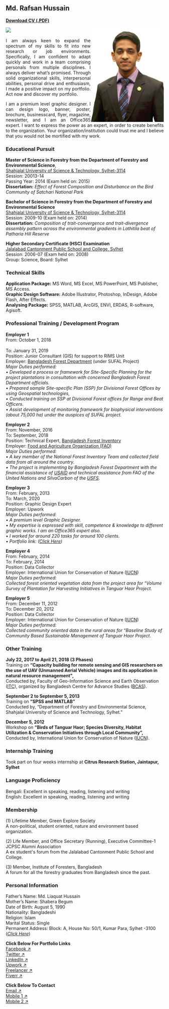 ## Md. Rafsan Hussain

<a href="https://drive.google.com/u/0/uc?id=1uhS3sm9mUFr2UB22Ob1pX49BwWTKx77J&export=download"><b>Download CV (.PDF)</b></a>

<img src="Images/rafsan.png" align="right" height="300" />

<img src="Images/gif.png"/>

<p align="justify">I am always keen to expand the spectrum of my skills to fit into new research or job environments. Specifically, I am confident to adapt quickly and work in a team comprising personals from multiple disciplines. I always deliver what’s promised. Through solid organizational skills, interpersonal abilities, personal drive and enthusiasm, I made a positive impact on my portfolio. Act now and discover my portfolio.</p>

<p align="justify">I am a premium level graphic designer. I can design logo, banner, poster, brochure, businesscard, flyer, magazine, newsletter, and I am an Office365 expert. I want to express the power as an expert, in order to create benefits to the organization. Your organization/institution could trust me and I believe that you would not be mortified with my work.</p>

### Educational Pursuit

**Master of Science in Forestry from the Department of Forestry and Environmental Science**,<br/>
[Shahjalal University of Science & Technology, Sylhet-3114](https://www.sust.edu/)<br/>
Session: 20013-14<br/>
Passing Year: 2014 (Exam held on: 2015)<br/>
**Dissertation:** _Effect of Forest Composition and Disturbance on the Bird Community of Satchari National Park_

**Bachelor of Science in Forestry from the Department of Forestry and Environmental Science**<br/>
[Shahjalal University of Science & Technology, Sylhet-3114](https://www.sust.edu/)<br/>
Session: 2009-10 (Exam held on: 2014)<br/>
**Dissertation:** _Composition of trait-convergence and trait-divergence assembly pattern across the environmental gradients in Lathitila beat of Patharia Hill Reserve_

**Higher Secondary Certificate (HSC) Examination**<br/>
[Jalalabad Cantonment Public School and College, Sylhet](http://www.jcpscsylhet.edu.bd/)<br/>
Session: 2006-07 (Exam held on: 2008)<br/>
Group: Science, Board: Sylhet


### Technical Skills
**Application Package:** MS Word, MS Excel, MS PowerPoint, MS Publisher, MS Access.<br/>
**Graphic Design Software:** Adobe Illustrator, Photoshop, InDesign, Adobe Flash, After Effects.<br/>
**Analysing Package:** SPSS, MATLAB, ArcGIS, ENVI, ERDAS, R-software, Agisoft.<br/>

### Professional Training / Development Program

**Employer 1**<br/>
From: October 1, 2018<br/>	
To: January 31, 2019<br/>
Position: Junior Consultant (GIS) for support to RIMS Unit<br/>
Employer: [Bangladesh Forest Department](http://www.bforest.gov.bd/) (under SUFAL Project)<br/>
_Major Duties performed:<br/>
• Developed a process or framework for Site-Specific Planning for the project plantations in consultation with concerned Bangladesh Forest Department officials. <br/>
•	Prepared sample Site-specific Plan (SSP) for Divisional Forest Offices by using Geospatial technologies,<br/>
•	Conducted training on SSP at Divisional Forest offices for Range and Beat Officers.<br/>
•	Assist development of monitoring framework for biophysical interventions (about 75,000 ha) under the auspices of SUFAL project._

**Employer 2**<br/>
From: November, 2016	<br/>
To: September, 2018<br/>
Position: Technical Expert, [Bangladesh Forest Inventory](http://bfis.bforest.gov.bd/bfi/)<br/>
Employer: [Food and Agriculture Organization (FAO)](http://www.fao.org/bangladesh/en/)<br/>
_Major Duties performed:<br/>
• A key member of the National Forest Inventory Team and collected field data from all around the country. <br/>
•	The project is implementing by Bangladesh Forest Department with the financial assistance of [USAID](https://www.usaid.gov/bd) and technical assistance from FAO of the United Nations and SilvaCarbon of the [USFS](https://www.fs.usda.gov/)._

**Employer 3**<br/>
From: February, 2013<br/>
To: March, 2020<br/>
Position: Graphic Design Expert<br/>
Employer: Upwork<br/>
_Major Duties performed:<br/>
• A premium level Graphic Designer. <br/>
• My expertise is expressed with skill, competence & knowledge to different graphic works. I am an Office365 expert also. <br/>
•	I worked for around 220 tasks for around 100 clients.<br/>
•	Portfolio link: ([Click Here](https://bit.ly/2GoGV5N))_

**Employer 4**<br/>
From: February, 2014	<br/>
To: February, 2014<br/>
Position: Data Collector<br/>
Employer: International Union for Conservation of Nature ([IUCN](https://www.iucn.org/asia/countries/bangladesh))<br/>
_Major Duties performed:<br/>
Collected forest oriented vegetation data from the project area for “Volume Survey of Plantation for Harvesting Initiatives in Tanguar Haor Project._

**Employer 5**<br/>
From: December 11, 2012	<br/>
To: December 20, 2012<br/>
Position: Data Collector<br/>
Employer: International Union for Conservation of Nature ([IUCN](https://www.iucn.org/asia/countries/bangladesh))<br/>
_Major Duties performed:<br/>
Collected community oriented data in the rural areas for “Baseline Study of Community Based Sustainable Management of Tanguar Haor Project._

### Other Training

**July 22, 2017 to April 21, 2018 (3 Phases)**<br/>
Training on **“Capacity building for remote sensing and GIS researchers on the use of UAV (Unmanned Aerial Vehicle) images and its application in natural resource management",** <br/>
Conducted by, Faculty of Geo-Information Science and Earth Observation ([ITC](https://www.itc.nl/)), organized by Bangladesh Centre for Advance Studies ([BCAS](http://www.bcas.net/)).

**September 2 to September 5, 2013**<br/>
Training on **“SPSS and MATLAB”**<br/>
Conducted by, “Department of Forestry and Environmental Science, Shahjalal University of Science and Technology, Sylhet.”

**December 5, 2012**<br/>
Workshop on **“Birds of Tanguar Haor; Species Diversity, Habitat Utilization & Conservation Initiatives through Local Community”,** <br/>
Conducted by, International Union for Conservation of Nature ([IUCN](https://www.iucn.org/asia/countries/bangladesh)).

### Internship Training
Took part on four weeks internship at **Citrus Research Station, Jaintapur, Sylhet**

### Language Proficiency
Bengali: Excellent in speaking, reading, listening and writing<br/>
English: Excellent in speaking, reading, listening and writing

### Membership
(1) Lifetime Member, Green Explore Society<br/>
A non-political, student oriented, nature and environment based organization.

(2) Life Member, and Office Secretary (Running), Executive Committee-1<br/>
JCPSC Alumni Association<br/>
A ex student's forum from the Jalalabad Cantonment Public School and College.

(3) Member, Institute of Foresters, Bangladesh<br/>
A forum for all the forestry graduates from Bangladesh since the past.

### Personal Information

Father’s Name: Md. Liaquat Hussain<br/>
Mother’s Name: Shabera Begum<br/>
Date of Birth: August 5, 1990<br/>
Nationality: Bangladeshi<br/>
Religion:	Islam<br/>
Marital Status: Single<br/>
Permanent Address: Block: A, House No: 50/1, Kumar Para, Sylhet -3100 ([_Click Here_](https://goo.gl/maps/5of6DdnjzLEf8ezE9))


**Click Below For Portfolio Links**<br/>
[Facebook ↗](https://www.facebook.com/mohammedrafsanhussain)<br/>
[Twitter ↗](https://twitter.com/rafsan_hussain)<br/>
[LinkedIn ↗](https://www.linkedin.com/in/rafsanhussain/)<br/>
[Upwork ↗](https://www.upwork.com/o/profiles/users/~0187e4cebda52df57c/)<br/>
[Freelancer ↗](https://www.freelancer.com/u/rafsan456?w=f&ngsw-bypass=)<br/>
[Fiverr ↗](https://www.fiverr.com/rafsanhussain?up_rollout=true)

**Click Below To Contact**<br/>
[Email ↗](mailto:rafsan.hussain@gmail.com)<br/>
[Mobile 1 ↗](tel:+8801672207031)<br/>
[Mobile 2 ↗](tel:+8801723326065)<br/>
